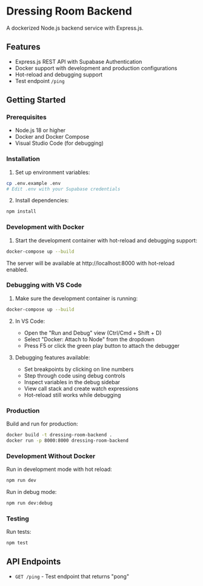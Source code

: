 # Dressing Room Backend

A dockerized Node.js backend service with Express.js.

## Features

- Express.js REST API with Supabase Authentication
- Docker support with development and production configurations
- Hot-reload and debugging support
- Test endpoint `/ping`

## Getting Started

### Prerequisites

- Node.js 18 or higher
- Docker and Docker Compose
- Visual Studio Code (for debugging)

### Installation

1. Set up environment variables:
```bash
cp .env.example .env
# Edit .env with your Supabase credentials
```

2. Install dependencies:
```bash
npm install
```

### Development with Docker

1. Start the development container with hot-reload and debugging support:
```bash
docker-compose up --build
```

The server will be available at http://localhost:8000 with hot-reload enabled.

### Debugging with VS Code

1. Make sure the development container is running:
```bash
docker-compose up --build
```

2. In VS Code:
   - Open the "Run and Debug" view (Ctrl/Cmd + Shift + D)
   - Select "Docker: Attach to Node" from the dropdown
   - Press F5 or click the green play button to attach the debugger

3. Debugging features available:
   - Set breakpoints by clicking on line numbers
   - Step through code using debug controls
   - Inspect variables in the debug sidebar
   - View call stack and create watch expressions
   - Hot-reload still works while debugging

### Production

Build and run for production:
```bash
docker build -t dressing-room-backend .
docker run -p 8000:8000 dressing-room-backend
```

### Development Without Docker

Run in development mode with hot reload:
```bash
npm run dev
```

Run in debug mode:
```bash
npm run dev:debug
```

### Testing

Run tests:
```bash
npm test
```

## API Endpoints

- `GET /ping` - Test endpoint that returns "pong"
